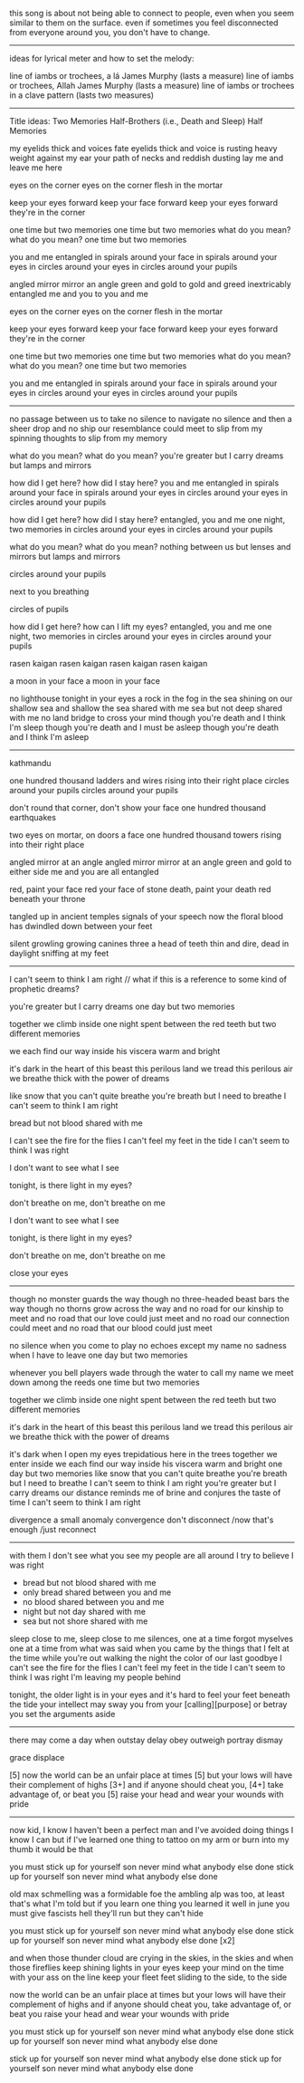 this song is about not being able to connect to people, even when you seem similar to them on the surface. even if sometimes you feel disconnected from everyone around you, you don't have to change.

---

ideas for lyrical meter and how to set the melody:

line of iambs or trochees, a lá James Murphy (lasts a measure)
line of iambs or trochees, Allah James Murphy (lasts a measure)
line of iambs or trochees in a clave pattern (lasts two measures)

----

Title ideas:
Two Memories
Half-Brothers (i.e., Death and Sleep)
Half Memories

my eyelids thick and voices fate
  eyelids thick and voice is rusting
heavy weight against my ear
your path of necks and reddish dusting
lay me and leave me here

eyes on the corner
eyes on the corner
flesh in the mortar

keep your eyes forward
  keep your face forward
keep your eyes forward
they're in the corner

one time but two memories
one time but two memories
what do you mean? what do you mean?
one time but two memories

you and me entangled
in spirals around your face
  in spirals around your eyes
  in circles around your eyes
  in circles around your pupils

angled mirror mirror an angle
green and gold to gold and greed
inextricably entangled
me and you to you and me

eyes on the corner
eyes on the corner
flesh in the mortar

keep your eyes forward
  keep your face forward
keep your eyes forward
they're in the corner

one time but two memories
one time but two memories
what do you mean? what do you mean?
one time but two memories

you and me entangled
in spirals around your face
  in spirals around your eyes
  in circles around your eyes
  in circles around your pupils

---


no passage between us to take
no silence to navigate
no silence and then a sheer drop
  and no ship our resemblance could meet
to slip from my spinning thoughts
  to slip from my memory

what do you mean?
what do you mean?
you're greater but I carry dreams
  but lamps and mirrors

how did I get here?
how did I stay here?
you and me entangled
in spirals around your face
  in spirals around your eyes
  in circles around your eyes
  in circles around your pupils

how did I get here?
how did I stay here?
entangled, you and me
one night, two memories
  in circles around your eyes
  in circles around your pupils

what do you mean?
what do you mean?
nothing between us
  but lenses and mirrors
  but lamps and mirrors

circles around your pupils

next to you breathing

circles of pupils


how did I get here?
how can I lift my eyes?
entangled, you and me
one night, two memories
  in circles around your eyes
  in circles around your pupils

rasen kaigan
rasen kaigan
rasen kaigan
rasen kaigan

a moon in your face
a moon in your face

no lighthouse tonight in your eyes
a rock in the fog in the sea
  shining on our shallow sea
  and shallow the sea shared with me
  sea but not deep shared with me
no land bridge to cross your mind
though you're death and I think I'm sleep
  though you're death and I must be asleep
  though you're death and I think I'm asleep

---

kathmandu


one hundred thousand ladders and wires rising into their right place
circles around your pupils
circles around your pupils

don't round that corner,
don't show your face
one hundred thousand earthquakes

two eyes on mortar,
on doors a face
one hundred thousand towers rising into their right place

angled mirror at an angle
angled mirror mirror at an angle
green and gold to either side
me and you are all entangled

red, paint your face red
your face of stone
death, paint your death red
beneath your throne

tangled up in ancient temples
signals of your speech
now the floral blood has dwindled
down between your feet

silent growling growing canines
three a head of teeth
thin and dire, dead in daylight
sniffing at my feet

---

I can't seem to think I am right // what if this is a reference to some kind of prophetic dreams?

you're greater but I carry dreams
one day but two memories

together we climb inside
one night spent between the red teeth
but two different memories

we each find our way inside
his viscera warm and bright

it's dark in the heart of this beast
this perilous land we tread
this perilous air we breathe
thick with the power of dreams

like snow that you can't quite breathe
you're breath but I need to breathe
I can't seem to think I am right

bread but not blood shared with me

I can't see the fire for the flies
I can't feel my feet in the tide
I can't seem to think I was right

I don't want to see what I see

tonight, is there light in my eyes?

don't breathe on me, don't breathe on me

I don't want to see what I see

tonight, is there light in my eyes?

don't breathe on me, don't breathe on me

close your eyes

---

though no monster guards the way
though no three-headed beast bars the way
though no thorns grow across the way
and no road for our kinship to meet
and no road that our love could just meet
and no road our connection could meet
and no road that our blood could just meet


no silence when you come to play
no echoes except my name
no sadness when I have to leave
one day but two memories

whenever you bell players wade
through the water to call my name
we meet down among the reeds
one time but two memories

together we climb inside
one night spent between the red teeth
but two different memories

it's dark in the heart of this beast
this perilous land we tread
this perilous air we breathe
thick with the power of dreams

it's dark when I open my eyes
trepidatious here in the trees
together we enter inside
we each find our way inside
his viscera warm and bright
one day but two memories
like snow that you can't quite breathe
you're breath but I need to breathe
I can't seem to think I am right
you're greater but I carry dreams
our distance reminds me of brine
and conjures the taste of time
I can't seem to think I am right

divergence
a small anomaly
convergence
don't disconnect
/now that's enough
/just reconnect

---

with them I don't see what you see
my people are all around
I try to believe I was right

- bread but not blood shared with me
- only bread shared between you and me
- no blood shared between you and me
- night but not day shared with me
- sea but not shore shared with me

sleep close to me, sleep close to me
silences, one at a time
forgot myselves one at a time
from what was said when you came by
the things that I felt at the time
while you're out walking the night
the color of our last goodbye
I can't see the fire for the flies
I can't feel my feet in the tide
I can't seem to think I was right
I'm leaving my people behind



tonight, the older light is in your eyes
and it's hard to feel your feet beneath the tide
your intellect may sway you
from your [calling][purpose] or betray you
set the arguments aside

---

there may come a day when
outstay
delay
obey
outweigh
portray
dismay

grace
displace

[5] now the world can be an unfair place at times
[5] but your lows will have their complement of highs
[3+] and if anyone should cheat you,
[4+] take advantage of, or beat you
[5] raise your head and wear your wounds with pride

---

now kid, I know I haven't been a perfect man
and I've avoided doing things I know I can
but if I've learned one thing to tattoo on my arm
or burn into my thumb
it would be that

you must
stick up for yourself son
never mind what anybody else done
stick up for yourself son
never mind what anybody else done

old max schmelling was a formidable foe
the ambling alp was too, at least that's what I'm told
but if you learn one thing you learned it well
in june you must give fascists hell
they'll run but they can't hide

you must
stick up for yourself son
never mind what anybody else done
stick up for yourself son
never mind what anybody else done
[x2]

and when those thunder cloud are crying in the skies, in the skies
and when those fireflies keep shining lights in your eyes
keep your mind on the time
with your ass on the line
keep your fleet feet sliding to the side, to the side

now the world can be an unfair place at times
but your lows will have their complement of highs
and if anyone should cheat you, take
advantage of, or beat you
raise your head and wear your wounds with pride

you must
stick up for yourself son
never mind what anybody else done
stick up for yourself son
never mind what anybody else done

stick up for yourself son
never mind what anybody else done
stick up for yourself son
never mind what anybody else done
